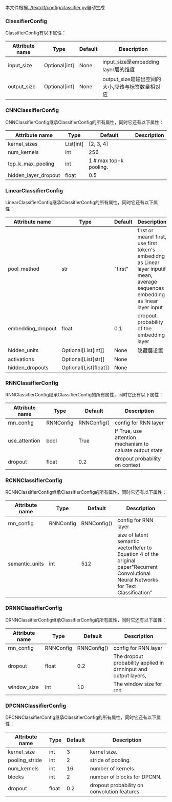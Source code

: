 本文件根据[../textclf/config/classifier.py](../textclf/config/classifier.py)自动生成

### ClassifierConfig



ClassifierConfig有以下属性：

 | Attribute name   | Type          | Default   | Description                                      |
|------------------|---------------|-----------|--------------------------------------------------|
| input_size       | Optional[int] | None      | input_size是embedding layer层的维度              |
| output_size      | Optional[int] | None      | output_size是输出空间的大小,应该与标签数量相对应 |



### CNNClassifierConfig



CNNClassifierConfig继承ClassifierConfig的所有属性，同时它还有以下属性：

 | Attribute name       | Type      | Default                 | Description   |
|----------------------|-----------|-------------------------|---------------|
| kernel_sizes         | List[int] | [2, 3, 4]               |               |
| num_kernels          | int       | 256                     |               |
| top_k_max_pooling    | int       | 1  # max top-k pooling. |               |
| hidden_layer_dropout | float     | 0.5                     |               |



### LinearClassifierConfig



LinearClassifierConfig继承ClassifierConfig的所有属性，同时它还有以下属性：

 | Attribute name    | Type                  | Default   | Description                                                                                                                        |
|-------------------|-----------------------|-----------|------------------------------------------------------------------------------------------------------------------------------------|
| pool_method       | str                   | "first"   | first or meanif first, use first token's embedidng as Linear layer inputif mean, average sequences embedding as linear layer input |
| embedding_dropout | float                 | 0.1       | dropout probability of the embedding layer                                                                                         |
| hidden_units      | Optional[List[int]]   | None      | 隐藏层设置                                                                                                                         |
| activations       | Optional[List[str]]   | None      |                                                                                                                                    |
| hidden_dropouts   | Optional[List[float]] | None      |                                                                                                                                    |



### RNNClassifierConfig



RNNClassifierConfig继承ClassifierConfig的所有属性，同时它还有以下属性：

 | Attribute name   | Type      | Default     | Description                                              |
|------------------|-----------|-------------|----------------------------------------------------------|
| rnn_config       | RNNConfig | RNNConfig() | config for RNN layer                                     |
| use_attention    | bool      | True        | If True, use attention mechanism to caluate output state |
| dropout          | float     | 0.2         | dropout probability on context                           |



### RCNNClassifierConfig



RCNNClassifierConfig继承ClassifierConfig的所有属性，同时它还有以下属性：

 | Attribute name   | Type      | Default     | Description                                                                                                                               |
|------------------|-----------|-------------|-------------------------------------------------------------------------------------------------------------------------------------------|
| rnn_config       | RNNConfig | RNNConfig() | config for RNN layer                                                                                                                      |
| semantic_units   | int       | 512         | size of  latent semantic vectorRefer to Equation 4 of the original paper"Recurrent Convolutional Neural Networks for Text Classification" |



### DRNNClassifierConfig



DRNNClassifierConfig继承ClassifierConfig的所有属性，同时它还有以下属性：

 | Attribute name   | Type      | Default     | Description                                                       |
|------------------|-----------|-------------|-------------------------------------------------------------------|
| rnn_config       | RNNConfig | RNNConfig() | config for RNN layer                                              |
| dropout          | float     | 0.2         | The dropout probability  applied  in drnninput and output layers, |
| window_size      | int       | 10          | The window size for rnn                                           |



### DPCNNClassifierConfig



DPCNNClassifierConfig继承ClassifierConfig的所有属性，同时它还有以下属性：

 | Attribute name   | Type   | Default   | Description                                 |
|------------------|--------|-----------|---------------------------------------------|
| kernel_size      | int    | 3         | kernel size.                                |
| pooling_stride   | int    | 2         | stride of pooling.                          |
| num_kernels      | int    | 16        | number of kernels.                          |
| blocks           | int    | 2         | number of blocks for DPCNN.                 |
| dropout          | float  | 0.2       | dropout probability on convolution features |

